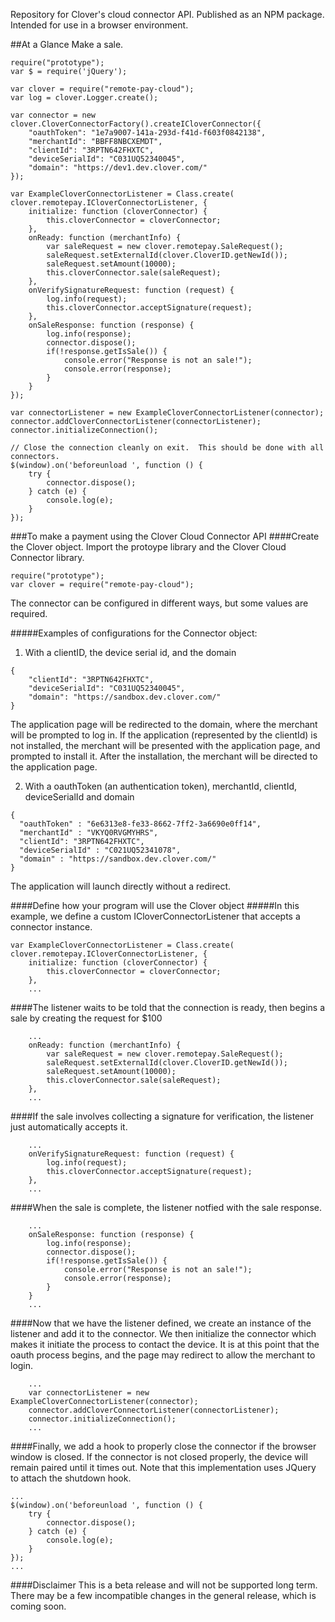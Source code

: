 Repository for Clover's cloud connector API.  Published as an NPM package.  Intended for use in a browser environment.

##At a Glance 
Make a sale.

```
require("prototype");
var $ = require('jQuery');

var clover = require("remote-pay-cloud");
var log = clover.Logger.create();

var connector = new clover.CloverConnectorFactory().createICloverConnector({
    "oauthToken": "1e7a9007-141a-293d-f41d-f603f0842138",
    "merchantId": "BBFF8NBCXEMDT",
    "clientId": "3RPTN642FHXTC",
    "deviceSerialId": "C031UQ52340045",
    "domain": "https://dev1.dev.clover.com/"
});

var ExampleCloverConnectorListener = Class.create( clover.remotepay.ICloverConnectorListener, {
    initialize: function (cloverConnector) {
        this.cloverConnector = cloverConnector;
    },
    onReady: function (merchantInfo) {
        var saleRequest = new clover.remotepay.SaleRequest();
        saleRequest.setExternalId(clover.CloverID.getNewId());
        saleRequest.setAmount(10000);
        this.cloverConnector.sale(saleRequest);
    },
    onVerifySignatureRequest: function (request) {
        log.info(request);
        this.cloverConnector.acceptSignature(request);
    },
    onSaleResponse: function (response) {
        log.info(response);
        connector.dispose();
        if(!response.getIsSale()) {
            console.error("Response is not an sale!");
            console.error(response);
        }
    }
});

var connectorListener = new ExampleCloverConnectorListener(connector);
connector.addCloverConnectorListener(connectorListener);
connector.initializeConnection();

// Close the connection cleanly on exit.  This should be done with all connectors.
$(window).on('beforeunload ', function () {
    try {
        connector.dispose();
    } catch (e) {
        console.log(e);
    }
});
```

###To make a payment using the Clover Cloud Connector API
####Create the Clover object.
Import the protoype library and the Clover Cloud Connector library.
```
require("prototype");
var clover = require("remote-pay-cloud");
```
The connector can be configured in different ways, but some values are required.

#####Examples of configurations for the Connector object:

1. With a clientID, the device serial id, and the domain
```
{
    "clientId": "3RPTN642FHXTC",
    "deviceSerialId": "C031UQ52340045",
    "domain": "https://sandbox.dev.clover.com/"
}
```
The application page will be redirected to the domain, where the merchant will be prompted to log in.  If the application (represented by the clientId) is not installed, the merchant will be presented with the application page, and prompted to install it.  After the installation, the merchant will be directed to the application page. 

2. With a oauthToken (an authentication token), merchantId, clientId, deviceSerialId and domain
```
{
  "oauthToken" : "6e6313e8-fe33-8662-7ff2-3a6690e0ff14",
  "merchantId" : "VKYQ0RVGMYHRS",
  "clientId": "3RPTN642FHXTC",
  "deviceSerialId" : "C021UQ52341078",
  "domain" : "https://sandbox.dev.clover.com/"
}
```
The application will launch directly without a redirect.

####Define how your program will use the Clover object
#####In this example, we define a custom ICloverConnectorListener that accepts a connector instance.
```
var ExampleCloverConnectorListener = Class.create( clover.remotepay.ICloverConnectorListener, {
    initialize: function (cloverConnector) {
        this.cloverConnector = cloverConnector;
    },
    ...
```
####The listener waits to be told that the connection is ready, then begins a sale by creating the request for $100
```
    ...
    onReady: function (merchantInfo) {
        var saleRequest = new clover.remotepay.SaleRequest();
        saleRequest.setExternalId(clover.CloverID.getNewId());
        saleRequest.setAmount(10000);
        this.cloverConnector.sale(saleRequest);
    },
    ...
```
####If the sale involves collecting a signature for verification, the listener just automatically accepts it.
```
    ...
    onVerifySignatureRequest: function (request) {
        log.info(request);
        this.cloverConnector.acceptSignature(request);
    },
    ...
```
####When the sale is complete, the listener notfied with the sale response. 
```
    ...
    onSaleResponse: function (response) {
        log.info(response);
        connector.dispose();
        if(!response.getIsSale()) {
            console.error("Response is not an sale!");
            console.error(response);
        }
    }
    ...
```
####Now that we have the listener defined, we create an instance of the listener and add it to the connector.  We then initialize the connector which makes it initiate the process to contact the device.  It is at this point that the oauth process begins, and the page may redirect to allow the merchant to login.
```
    ...
    var connectorListener = new ExampleCloverConnectorListener(connector);
    connector.addCloverConnectorListener(connectorListener);
    connector.initializeConnection();
    ...
```
####Finally, we add a hook to properly close the connector if the browser window is closed.  If the connector is not closed properly, the device will remain paired until it times out.  Note that this implementation uses JQuery to attach the shutdown hook.
```
...
$(window).on('beforeunload ', function () {
    try {
        connector.dispose();
    } catch (e) {
        console.log(e);
    }
});
...
```
####Disclaimer
This is a beta release and will not be supported long term. There may be a few incompatible changes in the general 
release, which is coming soon.